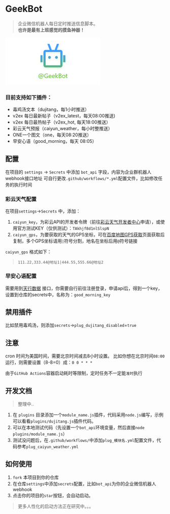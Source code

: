 # GeekBot
> 企业微信机器人每日定时推送信息脚本。    
> **也许是最有上班感觉的摸鱼神器！**

![](assets/geekbot.png)


### 目前支持如下插件：
- 毒鸡汤文本（dujitang，每1小时推送）
- v2ex 每日最新帖子（v2ex_latest，每天08:00推送)
- v2ex 每日最热帖子（v2ex_hot, 每天18:00推送）
- 彩云天气预报（caiyun_weather，每小时整推送）
- ONE一个图文（one，每天08:20推送）
- 早安心语（good_morning，每天 08:05）

## 配置
在项目的 `settings` -> `Secrets` 中添加 `bot_api` 字段，内容为企业群机器人webhook接口地址
可自行更改`.github/workflows/*.yml`配置文件，比如修改任务的执行时间


### 彩云天气配置
在项目`settings`->`Secrets` 中，添加：
1. `caiyun_key`，为彩云API的开发者令牌（前往[彩云天气开发者中心](https://dashboard.caiyunapp.com/)申请），或使用官方测试KEY（仅供测试）：`TAkhjf8d1nlSlspN`
2. `caiyun_gps`，为要获取的天气的GPS坐标，可在[百度地图GPS获取](https://api.map.baidu.com/lbsapi/getpoint/index.html)页面获取后复制，多个GPS坐标请用`|`符号分割，地名在坐标后用`@`符号链接

`caiyun_gps` 格式如下：
> `111.22,333.44@地址1|444.55,555.66@地址2`

### 早安心语配置
需要用到[天行数据](https://www.tianapi.com/gethttp/143) 接口，你需要自行前往注册登录，申请api后，得到一个key，设置到仓库的secrets中，名称为：`good_morning_key`

## 禁用插件
比如禁用毒鸡汤，则添加`secrets`->`plug_dujitang_disabled`=`true`

## 注意
cron 时间为美国时间，需要北京时间减去8小时设置。
比如你想在北京时间`08:00`运行，则需要设置（8-8=0）成：`0 0 * * *`

由于`GitHub Actions`容器启动耗时等限制，定时任务不一定能`准时`执行

## 开发文档
> 整理中..

1. 在 `plugins` 目录添加一个`module_name.js`插件，代码采用`node.js`编写，示例可以看看`plugins/dujitang.js`插件代码。    
2. 可以在本地测试代码（先设置一个`bot_api`环境变量，然后直接`node plugins/module_name.js`）    
3. 测试没问题后，在`.github/workflows/`中添加`plug_模块名.yml`配置文件，代码参考`plug_caiyun_weather.yml`    


## 如何使用
1. `fork` 本项目到你的仓库    
2. 在仓库`settings`中添加`secrets`配置，比如`bot_api`为你的企业微信机器人webhook    
3. 点击你的项目的`star`按钮，会自动启动。

> 更多人性化的启动方法正在研究中。。。